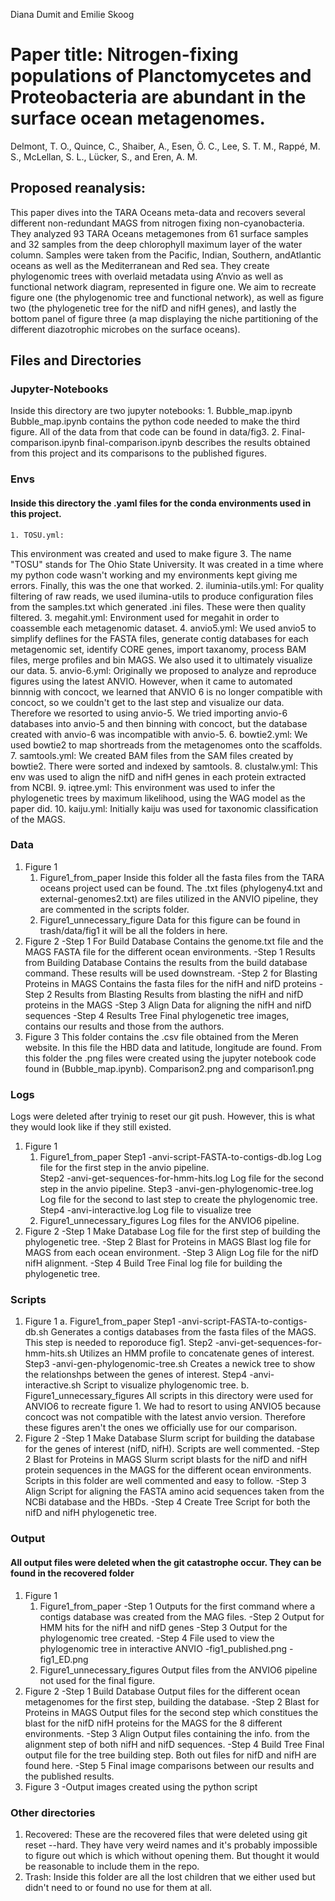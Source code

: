 Diana Dumit and Emilie Skoog

# Paper title: Nitrogen-fixing populations of Planctomycetes and Proteobacteria are abundant in the surface ocean metagenomes.

Delmont, T. O., Quince, C., Shaiber, A., Esen, Ö. C., Lee, S. T. M., Rappé, M. S., McLellan, S. L., Lücker, S., and Eren, A. M.

## Proposed reanalysis:

This paper dives into the TARA Oceans meta-data and recovers several different non-redundant MAGS from nitrogen fixing non-cyanobacteria. They analyzed 93 TARA Oceans metagemones from 61 surface samples and 32 samples from the deep chlorophyll maximum layer of the water column. Samples were taken from the Pacific, Indian, Southern, andAtlantic oceans as well as the Mediterranean and Red sea. They create phylogenomic trees with overlaid metadata using A’nvio as well as functional network diagram, represented in figure one. We aim to recreate figure one (the phylogenomic tree and functional network), as well as figure two (the phylogenetic tree for the nifD and nifH genes), and lastly the bottom panel of figure three (a map displaying the niche partitioning of the different diazotrophic microbes on the surface oceans).

## Files and Directories

### Jupyter-Notebooks

Inside this directory are two jupyter notebooks:
	1. Bubble_map.ipynb
		Bubble_map.ipynb contains the python code needed to make the third figure. All of the data from that code can be found in data/fig3.
	2. Final-comparison.ipynb
		final-comparison.ipynb describes the results obtained from this project and its comparisons to the published figures.

### Envs

#### Inside this directory the .yaml files for the conda environments used in this project.
	1. TOSU.yml:
This environment was created and used to make figure 3. The name "TOSU" stands for The Ohio State University. It was created in a time where my python code wasn't working and my environments kept giving me errors. Finally, this was the one that worked.
	2. iluminia-utils.yml:
For quality filtering of raw reads, we used ilumina-utils to produce configuration files from the samples.txt which generated .ini files. These were then quality filtered.
	3. megahit.yml:
Environment used for megahit in order to coassemble each metagenomic dataset.
	4. anvio5.yml:
We used anvio5 to simplify deflines for the FASTA files, generate contig databases for each metagenomic set, identify CORE genes, import taxanomy, process BAM files, merge profiles and bin MAGS. We also used it to ultimately visualize our data.
	5. anvio-6.yml:
Originally we proposed to analyze and reproduce figures using the latest ANVIO. However, when it came to automated binnnig with concoct, we learned that ANVIO 6 is no longer compatible with concoct, so we couldn't get to the last step and visualize our data. Therefore we resorted to using anvio-5. We tried importing anvio-6 databases into anvio-5 and then binning with concoct, but the database created with anvio-6 was incompatible with anvio-5.
	6. bowtie2.yml:
We used bowtie2 to map shortreads from the metagenomes onto the scaffolds.
	7. samtools.yml:
We created BAM files from the SAM files created by bowtie2. There were sorted and indexed by samtools.
	8. clustalw.yml:
This env was used to align the nifD and nifH genes in each protein extracted from NCBI. 
	9. iqtree.yml:
This environment was used to infer the phylogenetic trees by maximum likelihood, using the WAG model as the paper did.
	10. kaiju.yml:
Initially kaiju was used for taxonomic classification of the MAGS.

### Data

1. Figure 1
	1. Figure1_from_paper
		Inside this folder all the fasta files from the TARA oceans project used can be found. The .txt files (phylogeny4.txt and external-genomes2.txt) are files utilized in the ANVIO pipeline, they are commented in the scripts folder.
	2. Figure1_unnecessary_figure
		Data for this figure can be found in trash/data/fig1 it will be all the folders in here.
2. Figure 2
	-Step 1 For Build Database
		Contains the genome.txt file and the MAGS FASTA file for the different ocean environments.
	-Step 1 Results from Building Database
		Contains the results from the build database command. These results will be used downstream.
	-Step 2 for Blasting Proteins in MAGS
		Contains the fasta files for the nifH and nifD proteins
	-Step 2 Results from Blasting
		Results from blasting the nifH and nifD proteins in the MAGS
	-Step 3 Align
		Data for aligning the nifH and nifD sequences
	-Step 4 Results Tree
		Final phylogenetic tree images, contains our results and those from the authors.
3. Figure 3
	This folder contains the .csv file obtained from the Meren website. In this file the HBD data and latitude, longitude are found. From this folder the .png files were created using the jupyter notebook code found in (Bubble_map.ipynb). Comparison2.png and comparison1.png 

### Logs
Logs were deleted after tryinig to reset our git push. However, this is what they would look like if they still existed.
1. Figure 1
	1. Figure1_from_paper
		Step1
			-anvi-script-FASTA-to-contigs-db.log
				Log file for the first step in the anvio pipeline.	
		Step2
			-anvi-get-sequences-for-hmm-hits.log
				Log file for the second step in the anvio pipeline.
		Step3
			-anvi-gen-phylogenomic-tree.log
				Log file for the second to last step to create the phylogenomic tree.
		Step4
			-anvi-interactive.log
				Log file to visualize tree
	2. Figure1_unnecessary_figures
		Log files for the ANVIO6 pipeline.
2. Figure 2
	-Step 1 Make Database
		Log file for the first step of building the phylogenetic tree. 
	-Step 2 Blast for Proteins in MAGS
		Blast log file for MAGS from each ocean environment.
	-Step 3 Align
		Log file for the nifD nifH alignment.
	-Step 4 Build Tree
		Final log file for building the phylogenetic tree.

### Scripts

1. Figure 1
	a. Figure1_from_paper
		Step1
			-anvi-script-FASTA-to-contigs-db.sh
				Generates a contigs databases from the fasta files of the MAGS. This step is needed to reporoduce fig1.
		Step2
			-anvi-get-sequences-for-hmm-hits.sh
				Utilizes an HMM profile to concatenate genes of interest.
		Step3
			-anvi-gen-phylogenomic-tree.sh
				Creates a newick tree to show the relationshps between the genes of interest.
		Step4
			-anvi-interactive.sh
				Script to visualize phylogenomic tree.
	b. Figure1_unnecessary_figures
		All scripts in this directory were used for ANVIO6 to recreate figure 1. We had to resort to using ANVIO5 because concoct was not compatible with the latest anvio version. Therefore these figures aren't the ones we officially use for our comparison.
2. Figure 2
	-Step 1 Make Database
		Slurm script for building the database for the genes of interest (nifD, nifH). Scripts are well commented.
	-Step 2 Blast for Proteins in MAGS
		Slurm script blasts for the nifD and nifH protein sequences in the MAGS for the different ocean environments. Scripts in this folder are well commented and easy to follow.
	-Step 3 Align
		Script for aligning the FASTA amino acid sequences taken from the NCBi database and the HBDs.
	-Step 4 Create Tree
		Script for both the nifD and nifH phylogenetic tree.

### Output
#### All output files were deleted when the git catastrophe occur. They can be found in the recovered folder

1. Figure 1
	1. Figure1_from_paper
		-Step 1
			Outputs for the first command where a contigs database was created from the MAG files.
		-Step 2
			Output for HMM hits for the nifH and nifD genes
		-Step 3
			Output for the phylogenomic tree created.
		-Step 4
			File used to view the phylogenomic tree in interactive ANVIO
		-fig1_published.png
		-fig1_ED.png
	2. Figure1_unnecessary_figures
		Output files from the ANVIO6 pipeline not used for the final figure.
2. Figure 2
	-Step 1 Build Database
		Output files for the different ocean metagenomes for the first step, building the database.
	-Step 2 Blast for Proteins in MAGS
		Output files for the second step which constitues the blast for the nifD nifH proteins for the MAGS for the 8 different environments.
	-Step 3 Align
		Output files containing the info. from the alignment step of both nifH and nifD sequences.
	-Step 4 Build Tree
		Final output file for the tree building step. Both out files for nifD and nifH are found here.
	-Step 5
		Final image comparisons between our results and the published results.
3. Figure 3
	-Output images created using the python script

### Other directories
1. Recovered: These are the recovered files that were deleted using git reset --hard. They have very weird names and it's probably impossible to figure out which is which without opening them. But thought it would be reasonable to include them in the repo.
2. Trash:
	Inside this folder are all the lost children that we either used but didn't need to or found no use for them at all.

